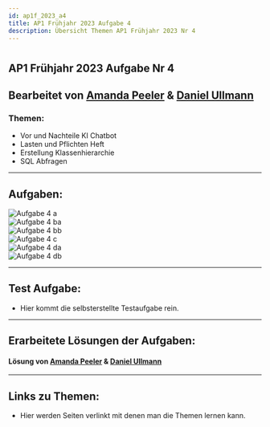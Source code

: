 ```yaml
---
id: ap1f_2023_a4
title: AP1 Frühjahr 2023 Aufgabe 4
description: Übersicht Themen AP1 Frühjahr 2023 Nr 4
---
```

# 
## AP1 Frühjahr 2023 Aufgabe Nr 4

## Bearbeitet von [Amanda Peeler](<../../../user/Auszubildende Michel/peeler.md>)  & [Daniel Ullmann](<../../../user/Auszubildende Holldack/ullmann.md>)

### Themen:

* Vor und Nachteile KI Chatbot
* Lasten und Pflichten Heft
* Erstellung Klassenhierarchie
* SQL Abfragen

---

## Aufgaben:
![Aufgabe 4 a](../../../../static/img/AP1/2023/ap1f_2023/AP1_2023_Frühjahr_Aufgabe_4a.png)  
![Aufgabe 4 ba](../../../../static/img/AP1/2023/ap1f_2023/AP1_2023_Frühjahr_Aufgbae_4ba.png)  
![Aufgabe 4 bb](../../../../static/img/AP1/2023/ap1f_2023/AP1_2023_Frühjahr_Aufgabe_4bb.png)  
![Aufgabe 4 c](../../../../static/img/AP1/2023/ap1f_2023/AP1_2023_Frühjahr_Aufgabe_4c.png)  
![Aufgabe 4 da](../../../../static/img/AP1/2023/ap1f_2023/AP1_2023_Frühjahr_Aufgabe_4da.png)  
![Aufgabe 4 db](../../../../static/img/AP1/2023/ap1f_2023/AP1_2023_Frühjahr_Aufgabe_4db.png)

----

## Test Aufgabe:

- Hier kommt die selbsterstellte Testaufgabe rein.

----

## Erarbeitete Lösungen der Aufgaben:

#### Lösung von [Amanda Peeler](solution/AP1_Frühjahr_2023_Aufgabe4_Lösung_Peeler.md) & [Daniel Ullmann](solution/AP1_2023_Frühjahr_Aufgabe_4_Ullmann.md)

----

## Links zu Themen:

- Hier werden Seiten verlinkt mit denen man die Themen lernen kann.
